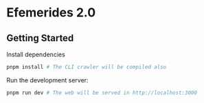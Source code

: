 # Efemerides 2.0

## Getting Started

Install dependencies

```bash
pnpm install # The CLI crawler will be compiled also
```

Run the development server:

```bash
pnpm run dev # The web will be served in http://localhost:3000
```

